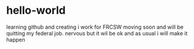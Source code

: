 # hello-world
learning github and creating 
i work for FRCSW  moving soon and will be quitting my federal job.  nervous but it wil be ok and as usual i will make it happen
